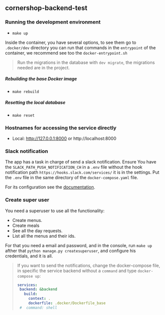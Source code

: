 ## cornershop-backend-test

### Running the development environment

* `make up`

Inside the container, you have several options, to see them go to `.docker/dev` directory
you can run that commands in the `entrypoint` of the container, we recommend see too the `docker-entrypoint.sh`

> Run the migrations in the database with `dev migrate`, the migrations needed are in the 
> project.

##### Rebuilding the base Docker image

* `make rebuild`

##### Resetting the local database

* `make reset`

### Hostnames for accessing the service directly

* Local: http://127.0.0.1:8000 or http://localhost:8000


### Slack notification

The app has a task in charge of send a slack notification.
Ensure You have the `SLACK_PATH_PUSH_NOTIFICATION_CH` in a `.env` file without the 
hook notification path `https://hooks.slack.com/services/` it is in the settings. Put the `.env` file
in the same directory of the `docker-compose.yaml` file.

For its configuration see the [documentation](https://api.slack.com/messaging/webhooks#incoming_webhooks_programmatic).


### Create super user
You need a superuser to use all the functionality:
* Create menus.
* Create meals
* See all the day requests.
* List all the menus and their ids.

For that you need a email and password, and in the console,
run `make up` afther that `python manage.py createsuperuser`,
and configure his credentials, and it is all.

> If you want to send the notifications, change the docker-compose file, in specific
> the service backend without a `command` and type `docker-compose up`:
> ```yaml
> services:
>  backend: &backend
>    build:
>      context: .
>      dockerfile: .docker/Dockerfile_base
>  #  command: shell
> ```